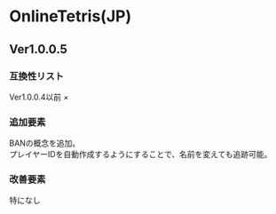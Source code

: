 # OnlineTetris(JP)
## Ver1.0.0.5
### 互換性リスト
Ver1.0.0.4以前      *×*  
### 追加要素
BANの概念を追加。  
プレイヤーIDを自動作成するようにすることで、名前を変えても追跡可能。  
### 改善要素
特になし  
